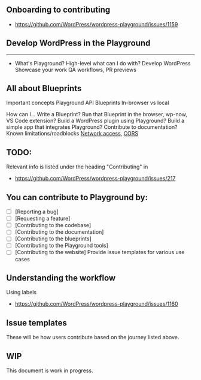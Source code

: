 ## Onboarding to contributing
- https://github.com/WordPress/wordpress-playground/issues/1159

## Develop WordPress in the Playground
---------------------------
- What's Playground? High-level what can I do with?
Develop WordPress
Showcase your work
QA workflows, PR previews

## All about Blueprints
Important concepts
Playground API
Blueprints
In-browser vs local

How can I...
Write a Blueprint?
Run that Blueprint in the browser, wp-now, VS Code extension?
Build a WordPress plugin using Playground?
Build a simple app that integrates Playground?
Contribute to documentation?
Known limitations/roadblocks
[Network access](./settings-network-access.md), [CORS](./settings-cors-support.html)


## TODO: 
Relevant info is listed under the heading "Contributing" in
- https://github.com/WordPress/wordpress-playground/issues/217

## You can contribute to Playground by:
- [ ] [Reporting a bug]
- [ ] [Requesting a feature]
- [ ] [Contributing to the codebase]
- [ ] [Contributing to the documentation]
- [ ] [Contributing to the blueprints]
- [ ] [Contributing to the Playground tools]
- [ ] [Contributing to the website]
Provide issue templates for various use cases

## Understanding the workflow
Using labels
- https://github.com/WordPress/wordpress-playground/issues/1160

## Issue templates
These will be how users contribute based on the journey listed above. 

## WIP
This document is work in progress.